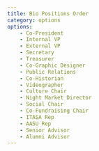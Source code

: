 ```yaml
---
title: Bio Positions Order
category: options
options:
    - Co-President
    - Internal VP
    - External VP
    - Secretary
    - Treasurer
    - Co-Graphic Designer
    - Public Relations
    - Co-Historian
    - Videographer
    - Culture Chair
    - Night Market Director
    - Social Chair
    - Co-Fundraising Chair
    - ITASA Rep
    - AASU Rep
    - Senior Advisor
    - Alumni Advisor
---
```

